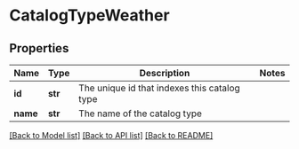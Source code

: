 # CatalogTypeWeather

## Properties
Name | Type | Description | Notes
------------ | ------------- | ------------- | -------------
**id** | **str** | The unique id that indexes this catalog type | 
**name** | **str** | The name of the catalog type | 

[[Back to Model list]](../README.md#documentation-for-models) [[Back to API list]](../README.md#documentation-for-api-endpoints) [[Back to README]](../README.md)



